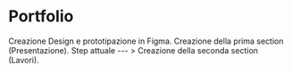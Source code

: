 # Portfolio

Creazione Design e prototipazione in Figma.
Creazione della prima section (Presentazione).
Step attuale --- > Creazione della seconda section (Lavori).
